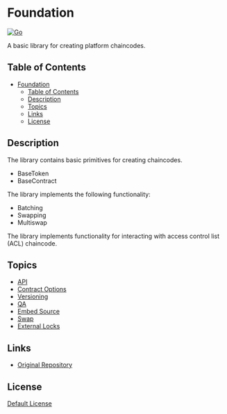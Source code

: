 # Foundation

[![Go](https://github.com/anoideaopen/foundation/actions/workflows/go.yml/badge.svg?branch=main)](https://github.com/anoideaopen/foundation/actions/workflows/go.yml)

A basic library for creating platform chaincodes.

## Table of Contents
- [Foundation](#-foundation)
  - [Table of Contents](#-table-of-contents)
  - [Description](#-description)
  - [Topics](#-topics)
  - [Links](#-links)
  - [License](#-license)

## Description

The library contains basic primitives for creating chaincodes.

* BaseToken
* BaseContract

The library implements the following functionality:

* Batching
* Swapping
* Multiswap

The library implements functionality for interacting with access control list (ACL) chaincode.

## Topics

* [API](doc/api.md)
* [Contract Options](doc/options.md)
* [Versioning](doc/versioning.md)
* [QA](doc/qa.md)
* [Embed Source](doc/embed.md)
* [Swap](doc/swap.md)
* [External Locks](doc/external-locks.md)

## Links

* [Original Repository](https://github.com/anoideaopen/foundation)

## License

[Default License](LICENSE)

